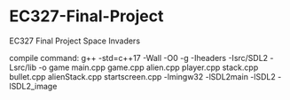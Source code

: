 # EC327-Final-Project
EC327 Final Project Space Invaders


compile command:
g++ -std=c++17 -Wall -O0 -g -Iheaders -Isrc/SDL2 -Lsrc/lib -o game main.cpp game.cpp alien.cpp player.cpp stack.cpp bullet.cpp alienStack.cpp startscreen.cpp -lmingw32 -lSDL2main -lSDL2 -lSDL2_image
